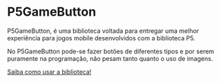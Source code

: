 # P5GameButton

P5GameButton, é uma biblioteca voltada para entregar uma melhor experiência para jogos mobile desenvolvidos com a biblioteca P5.

No P5GameButton pode-se fazer botões de diferentes tipos e por serem puramente na programação, não pesam tanto quanto o uso de imagens.

[Saiba como usar a biblioteca!](https://zepetomorro.notion.site/P5GameButton-542f8a5547be449ebc393e83f8db96e3)
